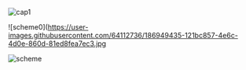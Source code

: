 ![cap1](https://user-images.githubusercontent.com/64112736/186949258-851e4ad1-96e4-48ca-b8f5-1666ebd72356.png)


![scheme0](https://user-images.githubusercontent.com/64112736/186949435-121bc857-4e6c-4d0e-860d-81ed8fea7ec3.jpg

![scheme](https://user-images.githubusercontent.com/64112736/186766256-8ef47087-9edf-4f96-aa14-53925434ba5c.jpg)
